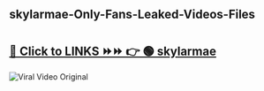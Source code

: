 
 ## skylarmae-Only-Fans-Leaked-Videos-Files

# <h2><a href="https://mediaupload.pro?skylarmae">🔗 Click to LINKS ⏩⏩ 👉 🟢 skylarmae </a></h2>

<a href="https://mediaupload.pro?skylarmae" rel="nofollow" data-target="animated-image.originalLink"><img src="https://i.ibb.co.com/xMMVF88/686577567.gif" alt="Viral Video Original" style="max-width: 100%; display: inline-block;" data-target="animated-image.originalImage"></a>